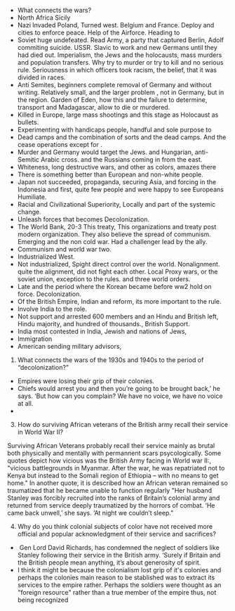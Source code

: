 

- What connects the wars? 
- North Africa Sicily
- Nazi Invaded Poland, Turned west. Belgium and France. Deploy and cities to enforce peace. Help of the Airforce. Heading to 
- Soviet huge undefeated. Read Army, a party that captured Berlin, Adolf commiting suicide. USSR. Slavic to work and new Germans until they had died out. Imperialism, the Jews and the holocausts, mass murders and population transfers. Why try to murder or try to kill and no serious rule. Seriousness in which officers took racism, the belief, that it was divided in races.
- Anti Semites, beginners complete removal of Germany and without writing. Relatively small, and the larger problem , not in Germany, but in the region. Garden of Eden, how this and the failure to determine, transport and Madagascar, allow to die or murdered.
- Killed in Europe, large mass shootings and this stage as Holocaust as bullets.
- Experimenting with handicaps people, handful and sole purpose to 
- Dead camps and the combination of sorts and the dead camps. And the cease operations except for .
- Murder and Germany would target the Jews. and Hungarian, anti-Semitic Arabic cross. and the Russians coming in from the east.
- Whiteness, long destructive wars, and other as colors, amazes there
- There is something better than European and non-white people. 
- Japan not succeeded, propaganda, securing Asia, and forcing in the Indonesia and first, quite few people and were happy to see Europeans Humiliate.
- Racial and Civilizational Superiority, Locally and part of the systemic change. 
- Unleash forces that becomes Decolonization.
- The World Bank, 20-3 This treaty, This organizations and treaty post modern organization. They also believe the spread of communism. Emerging and the non cold war. Had a challenger lead by the ally.
- Communism and world war two. 
- Industrialized West. 
- Not industrialized, Spight direct control over the world. Nonalignment. quite the alignment, did not fight each other. Local Proxy wars, or the soviet union, exception to the rules. and three world orders. 
- Late and the period where the Korean became before ww2 hold on force. Decolonization.
- Of the British Empire, Indian and reform, its more important to the rule.
- Involve India to the role.
- Not support and arrested 600 members and an Hindu and British left, Hindu majority, and hundred of thousands., British Support. 
- India most contested in India, Jewish and nations of Jews, 
- Immigration 
- American sending military advisors, 

1. What connects the wars of the 1930s and 1940s to the period of “decolonization?”

- Empires were losing their grip of their colonies.
- Chiefs would arrest you and then you’re going to be brought back,’ he says. ‘But how can you complain? We have no voice, we have no voice at all.
- 

3. How do surviving African veterans of the British army recall their service in World War II?

Surviving African Veterans probably recall their service mainly as brutal both physically and mentally with permannent scars psycologically. Some quotes depict how vicious was the British Army facing in World war II:, "vicious battlegrounds in Myanmar. After the war, he was repatriated not to Kenya but instead to the Somali region of Ethiopia – with no means to get home."
In another quote, it is described how an African veteran remained so traumatized that he became unable to function regularly
"Her husband Stanley was forcibly recruited into the ranks of Britain’s colonial army and returned from service deeply traumatized by the horrors of combat. ‘He came back unwell,’ she says. ‘At night we couldn’t sleep."




4. Why do you think colonial subjects of color have not received more official and popular acknowledgment of their service and sacrifices?

-  Gen Lord David Richards, has condemned the neglect of soldiers like Stanley following their service in the British army. ‘Surely if Britain and the British people mean anything, it’s about generosity of spirit.
- I think it might be because the colonialism lost grip of it's colonies and perhaps the colonies main reason to be stablished was to extract its services to the empire rather. Perhaps the soldiers were thought as an "foreign resource" rather than a true member of the empire thus, not being recognized



